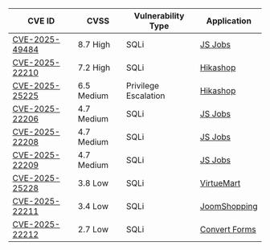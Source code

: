 | CVE ID                                   | CVSS       | Vulnerability Type   | Application                                               |
|------------------------------------------|------------|-----------------------|------------------------------------------------------------|
| [CVE-2025-49484](https://www.cve.org/CVERecord?id=CVE-2025-49484) | 8.7 High   | SQLi                  | [JS Jobs](https://extensions.joomla.org/extension/js-jobs/)         |
| [CVE-2025-22210](https://www.cve.org/CVERecord?id=CVE-2025-22210) | 7.2 High   | SQLi                  | [Hikashop](https://extensions.joomla.org/extension/hikashop/)         |
| [CVE-2025-25225](https://www.cve.org/CVERecord?id=CVE-2025-25225) | 6.5 Medium | Privilege Escalation  | [Hikashop](https://extensions.joomla.org/extension/hikashop/)         |
| [CVE-2025-22206](https://www.cve.org/CVERecord?id=CVE-2025-22206) | 4.7 Medium | SQLi                  | [JS Jobs](https://extensions.joomla.org/extension/js-jobs/)          |
| [CVE-2025-22208](https://www.cve.org/CVERecord?id=CVE-2025-22208) | 4.7 Medium | SQLi                  | [JS Jobs](https://extensions.joomla.org/extension/js-jobs/)          |
| [CVE-2025-22209](https://www.cve.org/CVERecord?id=CVE-2025-22209) | 4.7 Medium | SQLi                  | [JS Jobs](https://extensions.joomla.org/extension/js-jobs/)          |
| [CVE-2025-25228](https://www.cve.org/CVERecord?id=CVE-2025-25228) | 3.8 Low    | SQLi                  | [VirtueMart](https://extensions.joomla.org/extension/virtuemart/)    |
| [CVE-2025-22211](https://www.cve.org/CVERecord?id=CVE-2025-22211) | 3.4 Low    | SQLi                  | [JoomShopping](https://extensions.joomla.org/extension/joomshopping/)|
| [CVE-2025-22212](https://www.cve.org/CVERecord?id=CVE-2025-22212) | 2.7 Low    | SQLi                  | [Convert Forms](https://extensions.joomla.org/extension/convert-forms/) |
